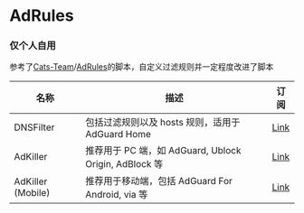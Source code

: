 # AdRules

### **仅个人自用**

参考了[Cats-Team](https://github.com/Cats-Team)/[AdRules](https://github.com/Cats-Team/AdRules)的脚本，自定义过滤规则并一定程度改进了脚本

| 名称              | 描述                                                  | 订阅                                                                         |
| ----------------- | ----------------------------------------------------- | ---------------------------------------------------------------------------- |
| DNSFilter         | 包括过滤规则以及 hosts 规则，适用于 AdGuard Home      | [Link](https://raw.githubusercontent.com/PhoenixLjw/AdRules/main/dns.txt)    |
| AdKiller          | 推荐用于 PC 端，如 AdGuard, Ublock Origin, AdBlock 等 | [Link](https://raw.githubusercontent.com/PhoenixLjw/AdRules/main/filter.txt) |
| AdKiller (Mobile) | 推荐用于移动端，包括 AdGuard For Android, via 等      | [Link](https://raw.githubusercontent.com/PhoenixLjw/AdRules/main/mobile.txt) |
